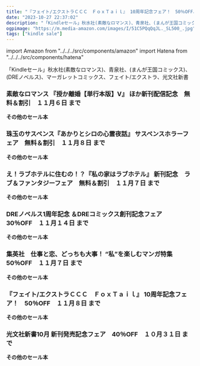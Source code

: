 ```yaml
---
title: "『フェイト/エクストラＣＣＣ　ＦｏｘＴａｉｌ』 10周年記念フェア！　50％OFF、集英社　仕事と恋、どっちも大事！ “私”を楽しむマンガ特集　50％OFF、光文社新書10月 新刊発売記念フェア　40％OFF"
date: "2023-10-27 22:37:02"
description: "「Kindleセール」秋水社(素敵なロマンス)、青泉社、(まんが王国コミックス)、(DREノベルス)、マーガレットコミックス、フェイト/エクストラ、光文社新書"
ogpimage: "https://m.media-amazon.com/images/I/51C5PQqQqJL._SL500_.jpg"
tags: ["kindle sale"]
---
```

import Amazon from "../../../src/components/amazon"
import Hatena from "../../../src/components/hatena"

「Kindleセール」秋水社(素敵なロマンス)、青泉社、(まんが王国コミックス)、(DREノベルス)、マーガレットコミックス、フェイト/エクストラ、光文社新書



### 素敵なロマンス 『授か離婚【単行本版】V』 ほか新刊配信記念　無料＆割引　１１月６日 まで


<Amazon asin="B0C7VPTJ61" />



<Amazon asin="B0C7BWD33N" />



<Amazon asin="B0CBRVNBXJ" />


**その他のセール本**

<Hatena src="https://kyukyunyorituryo.github.io/kindle_sale/20231106s36201/" title=""/>

### 珠玉のサスペンス『あかりとシロの心霊夜話』 サスペンスホラーフェア　無料＆割引　１１月８日 まで


<Amazon asin="B08S74KQSP" />



<Amazon asin="B08P6N57HT" />



<Amazon asin="B0819FGC18" />


**その他のセール本**

<Hatena src="https://kyukyunyorituryo.github.io/kindle_sale/20231108s36220/" title=""/>

### え！ラブホテルに住むの！？『私の家はラブホテル』 新刊記念　ラブ＆ファンタジーフェア　無料＆割引　１１月７日 まで


<Amazon asin="B0CB1DH977" />



<Amazon asin="B098RYCSTD" />



<Amazon asin="B091YDZ67T" />


**その他のセール本**

<Hatena src="https://kyukyunyorituryo.github.io/kindle_sale/20231107s36186/" title=""/>

### DREノベルス1周年記念 ＆DREコミックス創刊記念フェア　30％OFF　１１月１４日 まで


<Amazon asin="B0BZC6XX68" />



<Amazon asin="B0BMZT15F8" />



<Amazon asin="B0C32M9QPV" />


**その他のセール本**

<Hatena src="https://kyukyunyorituryo.github.io/kindle_sale/20231114s36206/" title=""/>

### 集英社　仕事と恋、どっちも大事！ “私”を楽しむマンガ特集　50％OFF　１１月７日 まで


<Amazon asin="B08V16C26Y" />



<Amazon asin="B06XPYR82Y" />



<Amazon asin="B00I8ET222" />


**その他のセール本**

<Hatena src="https://kyukyunyorituryo.github.io/kindle_sale/20231107s36232/" title=""/>

### 『フェイト/エクストラＣＣＣ　ＦｏｘＴａｉｌ』 10周年記念フェア！　50％OFF　１１月８日 まで


<Amazon asin="B0BP6766XC" />



<Amazon asin="B08V584BVL" />


**その他のセール本**

<Hatena src="https://kyukyunyorituryo.github.io/kindle_sale/20231108s36218/" title=""/>

### 光文社新書10月 新刊発売記念フェア　40％OFF　１０月３１日 まで


<Amazon asin="B0BXL7NHP1" />



<Amazon asin="B0BXL4FWZQ" />



<Amazon asin="B0BV22VGZX" />


**その他のセール本**

<Hatena src="https://kyukyunyorituryo.github.io/kindle_sale/20231031s36018/" title=""/>